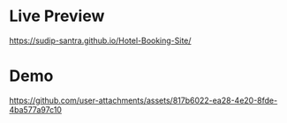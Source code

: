 # Live Preview
https://sudip-santra.github.io/Hotel-Booking-Site/
# Demo
https://github.com/user-attachments/assets/817b6022-ea28-4e20-8fde-4ba577a97c10
